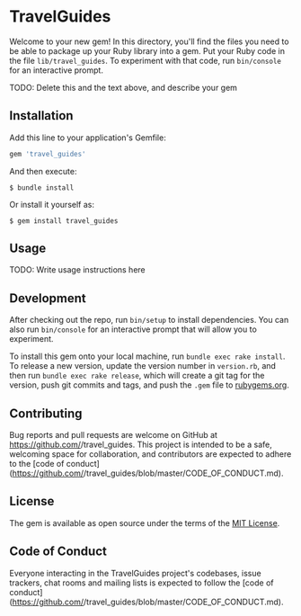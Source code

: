 # TravelGuides

Welcome to your new gem! In this directory, you'll find the files you need to be able to package up your Ruby library into a gem. Put your Ruby code in the file `lib/travel_guides`. To experiment with that code, run `bin/console` for an interactive prompt.

TODO: Delete this and the text above, and describe your gem

## Installation

Add this line to your application's Gemfile:

```ruby
gem 'travel_guides'
```

And then execute:

    $ bundle install

Or install it yourself as:

    $ gem install travel_guides

## Usage

TODO: Write usage instructions here

## Development

After checking out the repo, run `bin/setup` to install dependencies. You can also run `bin/console` for an interactive prompt that will allow you to experiment.

To install this gem onto your local machine, run `bundle exec rake install`. To release a new version, update the version number in `version.rb`, and then run `bundle exec rake release`, which will create a git tag for the version, push git commits and tags, and push the `.gem` file to [rubygems.org](https://rubygems.org).

## Contributing

Bug reports and pull requests are welcome on GitHub at https://github.com/<github username>/travel_guides. This project is intended to be a safe, welcoming space for collaboration, and contributors are expected to adhere to the [code of conduct](https://github.com/<github username>/travel_guides/blob/master/CODE_OF_CONDUCT.md).


## License

The gem is available as open source under the terms of the [MIT License](https://opensource.org/licenses/MIT).

## Code of Conduct

Everyone interacting in the TravelGuides project's codebases, issue trackers, chat rooms and mailing lists is expected to follow the [code of conduct](https://github.com/<github username>/travel_guides/blob/master/CODE_OF_CONDUCT.md).
